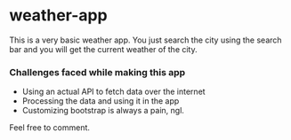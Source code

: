 # weather-app
This is a very basic weather app. You just search the city using the search bar and you will get the current weather of the city.

### Challenges faced while making this app
* Using an actual API to fetch data over the internet
* Processing the data and using it in the app
* Customizing bootstrap is always a pain, ngl.


Feel free to comment.

